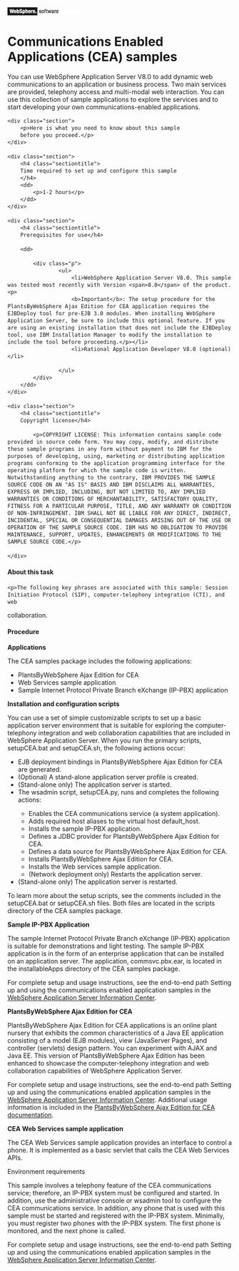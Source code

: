 <html lang="en-us" xml:lang="en-us">
<head>
<meta http-equiv="Content-Type" content="text/html; charset=utf-8"/>
<meta name="security" content="public"/>
<meta name="Robots" content="index,follow"/>
<meta http-equiv="PICS-Label" content='(PICS-1.1 "http://www.icra.org/ratingsv02.html" l gen true r (cz 1 lz 1 nz 1 oz 1 vz 1) "http://www.rsac.org/ratingsv01.html" l gen true r (n 0 s 0 v 0 l 0) "http://www.classify.org/safesurf/" l gen true r (SS~~000 1))' />
<meta name="DC.Type" content="task"/>
<meta name="DC.Title" content="Communications Enabled Applications (CEA) Samples"/>
<meta name="abstract" content="You can use WebSphere Application Server V8.0 to add dynamic
web communications to an application or business process. Two main
services are provided, telephony access and multi-modal web interaction.
You can use this collection of sample applications to explore the
services and to start developing your own communications-enabled
applications."/>
<meta name="description" content="You can use WebSphere Application Server V8.0 to add dynamic
web communications to an application or business process. Two main
services are provided, telephony access and multi-modal web interaction.
You can use this collection of sample applications to explore the
services and to start developing your own communications-enabled
applications."/>
<meta name="DC.Coverage" content="sample"/>
<meta name="DC.Relation" scheme="URI" content="page_name.html"/>
<meta name="DC.Relation" scheme="URI" content="http://www.doowop.com/index.html"/>
<meta name="DC.Relation" scheme="URI" content="http://www14.software.ibm.com/webapp/wsbroker/redirect?version=matt&amp;product=was-nd-dist&amp;topic=topicID"/>
<meta name="DC.Audience.Job" content="programming"/>
<meta name="DC.Audience.Type" content="programmer"/>
<meta name="prodname" content="IBM WebSphere Application Server"/>
<meta name="version" content="matt"/>
<meta name="component" content="was-base was-express was-nd"/>
<meta name="platform" content="dist iseries zos"/>
<meta name="DC.Format" content="XHTML"/>
<meta name="DC.Identifier" content="sampletask"/>
<meta name="DC.Language" content="en-us"/>
<!-- All rights reserved. Licensed Materials Property of IBM -->
<!-- US Government Users Restricted Rights -->
<!-- Use, duplication or disclosure restricted by -->
<!-- GSA ADP Schedule Contract with IBM Corp. -->
<link rel="stylesheet" type="text/css" href="style/samples_readme.css"/>
<title>Communications Enabled Applications (CEA) Samples</title>
</head>
<body id="sampletask"><a name="sampletask"><!-- --></a>
<div id="sample_header">
    <img class="sample_header_icon_left" alt="WebSphere software logo" src="images/WS_BrandMark_18x120.png"/>
    <img class="sample_header_icon_right" alt="IBM Logo" src="images/ibm-logo-white.gif"/>
</div>


<h1 class="topictitle1">Communications Enabled Applications (CEA) samples</h1>


<div>
    <p>You can use WebSphere Application Server V8.0 to add dynamic
web communications to an application or business process. Two main
services are provided, telephony access and multi-modal web interaction.
You can use this collection of sample applications to explore the
services and to start developing your own communications-enabled
applications.</p>


    <div class="section">
        <p>Here is what you need to know about this sample
        before you proceed.</p>
    </div>

    <div class="section">
        <h4 class="sectiontitle">
        Time required to set up and configure this sample
        </h4>
        <dd>
            <p>1-2 hours</p>
        </dd>
    </div>

    <div class="section">
        <h4 class="sectiontitle">
        Prerequisites for use</h4>

        <dd>

            <div class="p">
                    <ul>
                        <li>WebSphere Application Server V8.0. This sample was tested most recently with Version <span>8.0</span> of the product.<p>
                        <b>Important</b>: The setup procedure for the PlantsByWebSphere Ajax Edition for CEA application requires the EJBDeploy tool for pre-EJB 3.0 modules. When installing WebSphere Application Server, be sure to include this optional feature. If you are using an existing installation that does not include the EJBDeploy tool, use IBM Installation Manager to modify the installation to include the tool before proceeding.</p></li>
                        <li>Rational Application Developer V8.0 (optional)</li>

                    </ul>
            </div>
        </dd>
    </div>

    <div class="section">
        <h4 class="sectiontitle">
        Copyright license</h4>

            <p>COPYRIGHT LICENSE: This information contains sample code provided in source code form. You may copy, modify, and distribute these sample programs in any form without payment to IBM for the purposes of developing, using, marketing or distributing application programs conforming to the application programming interface for the operating platform for which the sample code is written. Notwithstanding anything to the contrary, IBM PROVIDES THE SAMPLE SOURCE CODE ON AN "AS IS" BASIS AND IBM DISCLAIMS ALL WARRANTIES, EXPRESS OR IMPLIED, INCLUDING, BUT NOT LIMITED TO, ANY IMPLIED WARRANTIES OR CONDITIONS OF MERCHANTABILITY, SATISFACTORY QUALITY, FITNESS FOR A PARTICULAR PURPOSE, TITLE, AND ANY WARRANTY OR CONDITION OF NON-INFRINGEMENT. IBM SHALL NOT BE LIABLE FOR ANY DIRECT, INDIRECT, INCIDENTAL, SPECIAL OR CONSEQUENTIAL DAMAGES ARISING OUT OF THE USE OR OPERATION OF THE SAMPLE SOURCE CODE. IBM HAS NO OBLIGATION TO PROVIDE MAINTENANCE, SUPPORT, UPDATES, ENHANCEMENTS OR MODIFICATIONS TO THE SAMPLE SOURCE CODE.</p>

    </div>


</div>

<div class="section">
    <h4 class="sectiontitle">
    About this task</h4>

    <p>The following key phrases are associated with this sample: Session Initiation Protocol (SIP), computer-telephony integration (CTI), and web
collaboration.</p>
</div>

<div class="section">
    <h4 class="sectiontitle">
    Procedure </h4>
<steps>
<p><b>Applications</b></p>
<p>The CEA samples package includes the following applications:</p>
<ul>
<li>PlantsByWebSphere Ajax Edition for CEA</li>
<li>Web Services sample application</li>
<li>Sample Internet Protocol Private Branch eXchange (IP-PBX) application</li>
</ul>
<p><b>Installation and configuration scripts</b></p>
<p>You can use a set of simple customizable scripts to set up a basic
application server environment that is suitable for exploring the computer-telephony
integration and web collaboration capabilities that are included in WebSphere
Application Server. When you run the primary scripts, setupCEA.bat and setupCEA.sh,
the following actions occur:</p>
<ul>
<li>EJB deployment bindings in PlantsByWebSphere Ajax Edition for CEA are generated.</li>
<li>(Optional) A stand-alone application server profile is created.</li>
<li>(Stand-alone only) The application server is started.</li>
<li>The wsadmin script, setupCEA.py, runs and completes the following actions:</li>
<ul>
<li>Enables the CEA communications service (a system application).</li>
<li>Adds required host aliases to the virtual host default_host.</li>
<li>Installs the sample IP-PBX application.</li>
<li>Defines a JDBC provider for PlantsByWebSphere Ajax Edition for CEA.</li>
<li>Defines a data source for PlantsByWebSphere Ajax Edition for CEA.</li>
<li>Installs PlantsByWebSphere Ajax Edition for CEA.</li>
<li>Installs the Web services sample application.</li>
<li>(Network deployment only) Restarts the application server.</li>
</ul>
<li>(Stand-alone only) The application server is restarted.</li>
</ul>
<p>To learn more about the setup scripts, see the comments included
in the setupCEA.bat or setupCEA.sh files. Both files are located in the scripts
directory of the CEA samples package.</p>

<p><b>Sample IP-PBX Application</b></p>
<p>The sample Internet Protocol Private Branch eXchange (IP-PBX) application is suitable for demonstrations and
light testing. The sample IP-PBX application is in the form of an enterprise application
that can be installed on an application server. The application, commsvc.pbx.ear,
is located in the installableApps directory of the CEA samples package.</p>
<p>For complete setup and usage instructions, see the end-to-end path
Setting up and using the communications enabled application samples in the
<a href="http://www.ibm.com/software/webservers/appserv/was/library/">
WebSphere Application Server Information Center</a>.</p>

<p><b>PlantsByWebSphere Ajax Edition for CEA</b></p>
<p>PlantsByWebSphere Ajax Edition for CEA applications is an online
plant nursery that exhibits the common characteristics of a Java
EE application consisting of a model (EJB modules), view (JavaServer Pages), and controller
(servlets) design pattern. You can experiment with
AJAX and Java EE. This version of PlantsByWebSphere Ajax Edition has
been enhanced to showcase the computer-telephony integration and web
collaboration capabilities of WebSphere Application Server.</p>
<p>For complete setup and usage instructions, see the end-to-end path
Setting up and using the communications enabled application samples in the
<a href="http://www.ibm.com/software/webservers/appserv/was/library/">
WebSphere Application Server Information Center</a>. Additional usage information
is included in the
<a href="PlantsByWebSphere/docs/index.html">PlantsByWebSphere Ajax Edition for CEA documentation</a>.
</p>

<p><b>CEA Web Services sample application</b></p>
<p>The CEA Web Services sample application provides an interface to
control a phone. It is implemented as a basic servlet that calls
the CEA Web Services APIs.</p>
<p>Environment requirements</p>
<p>This sample involves a telephony feature of the CEA communications service; therefore, an
IP-PBX system must be configured and started. In addition, use the administrative console
or wsadmin tool to configure the CEA communications service. In addition, any phone that is
used with this sample must be started and registered with the IP-PBX system. Minimally,
you must register two phones with the IP-PBX system. The first phone is monitored, and the
next phone is called.</p>
<p>For complete setup and usage instructions, see the end-to-end path
Setting up and using the communications enabled application samples in the
<a href="http://www.ibm.com/software/webservers/appserv/was/library/">
WebSphere Application Server Information Center</a>.</p>
</steps>
</div>

<br />

<div id="sample_header">
   <!--The footer uses the same banner as the header  -->
</div>

</body>
</html>
